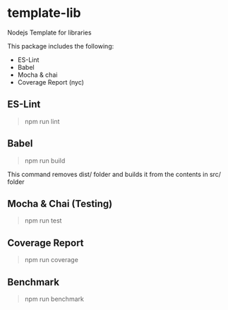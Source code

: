 # template-lib
Nodejs Template for libraries

This package includes the following:  
- ES-Lint
- Babel
- Mocha & chai
- Coverage Report (nyc)


## ES-Lint
> npm run lint

## Babel
> npm run build  

This command removes dist/ folder and builds it from the contents in src/ folder

## Mocha & Chai (Testing)
> npm run test

## Coverage Report
> npm run coverage

## Benchmark
> npm run benchmark